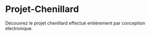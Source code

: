 # Projet-Chenillard
Découvrez le projet chenillard effectué entièrement par conception électronique.
